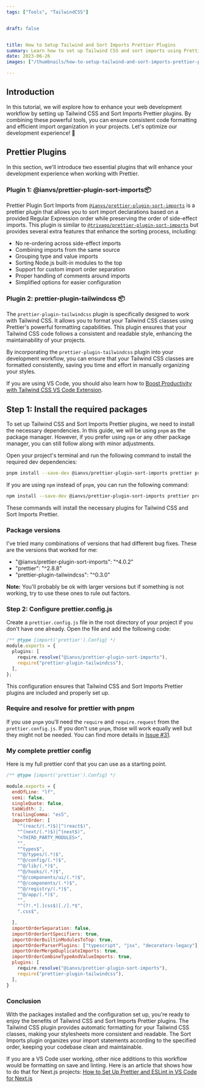 ```yaml
---
tags: ["Tools", "TailwindCSS"]


draft: false


title: How to Setup Tailwind and Sort Imports Prettier Plugins
summary: Learn how to set up Tailwind CSS and sort imports using Prettier plugins in your projects. Improve your code formatting and maintain a consistent import order.
date: 2023-06-26
images: ["/thumbnails/how-to-setup-tailwind-and-sort-imports-prettier-plugins.png"]

---
```


## Introduction
In this tutorial, we will explore how to enhance your web development workflow by setting up Tailwind CSS and Sort Imports Prettier plugins. By combining these powerful tools, you can ensure consistent code formatting and efficient import organization in your projects. Let's optimize our development experience! 🚀

## Prettier Plugins
In this section, we'll introduce two essential plugins that will enhance your development experience when working with Prettier.

### Plugin 1: @ianvs/prettier-plugin-sort-imports📦

Prettier Plugin Sort Imports from [`@ianvs/prettier-plugin-sort-imports`](https://github.com/IanVS/prettier-plugin-sort-imports) is a prettier plugin that allows you to sort import declarations based on a provided Regular Expression order while preserving the order of side-effect imports. 
This plugin is similar to [`@trivago/prettier-plugin-sort-imports`](https://github.com/trivago/prettier-plugin-sort-imports) but provides several extra features that enhance the sorting process, including:

- No re-ordering across side-effect imports
- Combining imports from the same source
- Grouping type and value imports
- Sorting Node.js built-in modules to the top
- Support for custom import order separation
- Proper handling of comments around imports
- Simplified options for easier configuration

### Plugin 2: prettier-plugin-tailwindcss 📦

The `prettier-plugin-tailwindcss` plugin is specifically designed to work with Tailwind CSS. It allows you to format your Tailwind CSS classes using Prettier's powerful formatting capabilities. This plugin ensures that your Tailwind CSS code follows a consistent and readable style, enhancing the maintainability of your projects.

By incorporating the `prettier-plugin-tailwindcss` plugin into your development workflow, you can ensure that your Tailwind CSS classes are formatted consistently, saving you time and effort in manually organizing your styles.

If you are using VS Code, you should also learn how to [Boost Productivity with Tailwind CSS VS Code Extension](/blog/tailwind-css-intellisense-vs-code-extension-a-web-developers-best-friend.md).

## Step 1: Install the required packages

To set up Tailwind CSS and Sort Imports Prettier plugins, we need to install the necessary dependencies. In this guide, we will be using `pnpm` as the package manager. However, if you prefer using `npm` or any other package manager, you can still follow along with minor adjustments.

Open your project's terminal and run the following command to install the required dev dependencies:

```bash
pnpm install --save-dev @ianvs/prettier-plugin-sort-imports prettier prettier-plugin-tailwindcss
```

If you are using `npm` instead of `pnpm`, you can run the following command:

```bash
npm install --save-dev @ianvs/prettier-plugin-sort-imports prettier prettier-plugin-tailwindcss
```

These commands will install the necessary plugins for Tailwind CSS and Sort Imports Prettier.

### Package versions
I've tried many combinations of versions that had different bug fixes. These are the versions that worked for me:

- "@ianvs/prettier-plugin-sort-imports": "^4.0.2"
- "prettier": "^2.8.8"
- "prettier-plugin-tailwindcss": "^0.3.0"

**Note:** You'll probably be ok with larger versions but if something is not working, try to use these ones to rule out factors.

### Step 2: Configure prettier.config.js

Create a `prettier.config.js` file in the root directory of your project if you don't have one already. Open the file and add the following code:

```ts
/** @type {import('prettier').Config} */
module.exports = {
  plugins: [
    require.resolve("@ianvs/prettier-plugin-sort-imports"),
    require("prettier-plugin-tailwindcss"),
  ],
};
```

This configuration ensures that Tailwind CSS and Sort Imports Prettier plugins are included and properly set up.

### Require and resolve for prettier with pnpm
If you  use `pnpm` you'll need the `require` and `require.request` from the `prettier.config.js`. If you don't use `pnpm`, those will work equally well but they might not be needed. You can find more details in [Issue #31](https://github.com/tailwindlabs/prettier-plugin-tailwindcss/issues/31).

### My complete prettier config 
Here is my full prettier conf that you can use as a starting point.

```js
/** @type {import('prettier').Config} */

module.exports = {
  endOfLine: "lf",
  semi: false,
  singleQuote: false,
  tabWidth: 2,
  trailingComma: "es5",
  importOrder: [
    "^(react/(.*)$)|^(react$)",
    "^(next/(.*)$)|^(next$)",
    "<THIRD_PARTY_MODULES>",
    "",
    "^types$",
    "^@/types/(.*)$",
    "^@/config/(.*)$",
    "^@/lib/(.*)$",
    "^@/hooks/(.*)$",
    "^@/components/ui/(.*)$",
    "^@/components/(.*)$",
    "^@/registry/(.*)$",
    "^@/app/(.*)$",
    "",
    "^(?!.*[.]css$)[./].*$",
    ".css$",

  ],
  importOrderSeparation: false,
  importOrderSortSpecifiers: true,
  importOrderBuiltinModulesToTop: true,
  importOrderParserPlugins: ["typescript", "jsx", "decorators-legacy"],
  importOrderMergeDuplicateImports: true,
  importOrderCombineTypeAndValueImports: true,
  plugins: [
    require.resolve("@ianvs/prettier-plugin-sort-imports"),
    require("prettier-plugin-tailwindcss"),
  ],
}
```



### Conclusion

With the packages installed and the configuration set up, you're ready to enjoy the benefits of Tailwind CSS and Sort Imports Prettier plugins. The Tailwind CSS plugin provides automatic formatting for your Tailwind CSS classes, making your stylesheets more consistent and readable. The Sort Imports plugin organizes your import statements according to the specified order, keeping your codebase clean and maintainable.

If you are a VS Code user working, other nice additions to this workflow would be formatting on save and linting. Here is an article that shows how to do that for Next.js projects: [How to Set Up Prettier and ESLint in VS Code for Next.js](/blog/how-to-set-up-prettier-and-eslint-in-vs-code-for-next-js.md)

